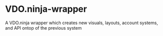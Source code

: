 # VDO.ninja-wrapper
A VDO.ninja wrapper which creates new visuals, layouts, account systems, and API ontop of the previous system
